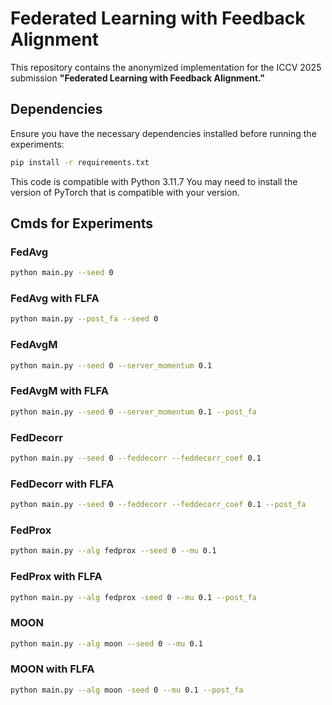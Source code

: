 # Federated Learning with Feedback Alignment

This repository contains the anonymized implementation for the ICCV 2025 submission **"Federated Learning with Feedback Alignment."**

## Dependencies
Ensure you have the necessary dependencies installed before running the experiments:
```bash
pip install -r requirements.txt
```
This code is compatible with Python 3.11.7
You may need to install the version of PyTorch that is compatible with your version.

## Cmds for Experiments

### FedAvg
```bash
python main.py --seed 0
```
### FedAvg with FLFA
```bash
python main.py --post_fa --seed 0
```

### FedAvgM
```bash
python main.py --seed 0 --server_momentum 0.1
```
### FedAvgM with FLFA
```bash
python main.py --seed 0 --server_momentum 0.1 --post_fa
```

### FedDecorr
```bash
python main.py --seed 0 --feddecorr --feddecorr_coef 0.1
```
### FedDecorr with FLFA
```bash
python main.py --seed 0 --feddecorr --feddecorr_coef 0.1 --post_fa
```

### FedProx
```bash
python main.py --alg fedprox --seed 0 --mu 0.1
```
### FedProx with FLFA
```bash
python main.py --alg fedprox -seed 0 --mu 0.1 --post_fa
```

### MOON
```bash
python main.py --alg moon --seed 0 --mu 0.1
```
### MOON with FLFA
```bash
python main.py --alg moon -seed 0 --mu 0.1 --post_fa
```
